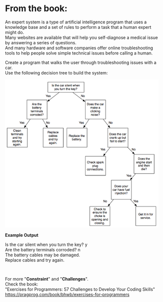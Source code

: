 
# From the book:  
  
An expert system is a type of artificial intelligence program that uses a knowledge base and a set of rules to perform a task that a human expert might do.  
Many websites are available that will help you self-diagnose a medical issue by answering a series of questions.  
And many hardware and software companies offer online troubleshooting tools to help people solve simple technical issues before calling a human.

Create a program that walks the user through troubleshooting issues with a car.  
Use the following decision tree to build the system: 

![Image of expert system](expert_system.png)

**Example Output**  

Is the car silent when you turn the key? y  
Are the battery terminals corroded? n  
The battery cables may be damaged.  
Replace cables and try again.     
  
<br />  
    
For more "**Constraint**" and "**Challenges**".  
Check the book:  
"Exercises for Programmers: 57 Challenges to Develop Your Coding Skills"  
https://pragprog.com/book/bhwb/exercises-for-programmers
